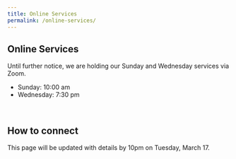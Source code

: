```yaml
---
title: Online Services
permalink: /online-services/
---
```


<section markdown="1">

# Online Services

Until further notice, we are holding our Sunday and Wednesday services via Zoom.

* Sunday: <time datetime="10:00">10:00 am</time>
* Wednesday: <time datetime="19:30">7:30 pm</time>

<br>

<div class="highlight-box" markdown="1">

## How to connect

This page will be updated with details by 10pm on Tuesday, March 17.

</div>

<br>
<br>

</section>
